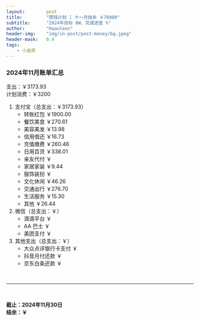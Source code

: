 ```yaml
---
layout:        post
title:         "攒钱计划 | 十一月结余 ￥76000"
subtitle:      "2024年目标 8W，完成进度 %"
author:        "Haauleon"
header-img:    "img/in-post/post-money/bg.jpeg"
header-mask:   0.4
tags:
    - 小金库
---
```


### 2024年11月账单汇总             
支出：￥3173.93         
计划消费：￥3200        

1. 支付宝（总支出：￥3173.93）   
    - 转账红包 ￥1900.00     
    - 餐饮美食 ￥270.61      
    - 美容美发 ￥13.98     
    - 信用借还 ￥16.73    
    - 充值缴费 ￥260.46       
    - 日用百货 ￥338.01        
    - 亲友代付 ￥     
    - 家居家装 ￥9.44    
    - 服饰装扮 ￥    
    - 文化休闲 ￥46.26    
    - 交通出行 ￥276.70
    - 生活服务 ￥15.30    
    - 其他 ￥26.44    
2. 微信（总支出：￥）      
    - 滴滴平台 ￥   
    - AA 巴士 ￥    
    - 美团支付 ￥       
3. 其他支出（总支出：￥）     
    - 大众点评银行卡支付 ￥    
    - 抖音月付还款 ￥    
    - 京东白条还款 ￥   

<br>

---

<br>

**截止：2024年11月30日**      
**结余：￥**        
